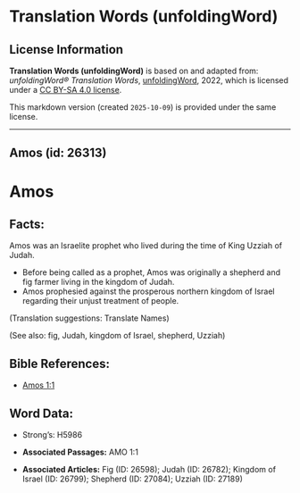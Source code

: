 # Translation Words (unfoldingWord)

## License Information

**Translation Words (unfoldingWord)** is based on and adapted from: _unfoldingWord® Translation Words_, [unfoldingWord](https://unfoldingword.org/utw), 2022, which is licensed under a [CC BY-SA 4.0 license](https://creativecommons.org/licenses/by-sa/4.0/legalcode.en).

This markdown version (created `2025-10-09`) is provided under the same license.



--------------------------------

## Amos (id: 26313)

Amos
====

Facts:
------

Amos was an Israelite prophet who lived during the time of King Uzziah of Judah.

* Before being called as a prophet, Amos was originally a shepherd and fig farmer living in the kingdom of Judah.
* Amos prophesied against the prosperous northern kingdom of Israel regarding their unjust treatment of people.

(Translation suggestions: Translate Names)

(See also: fig, Judah, kingdom of Israel, shepherd, Uzziah)

Bible References:
-----------------

* [Amos 1:1](https://ref.ly/Amos1:1)

Word Data:
----------

* Strong’s: H5986

* **Associated Passages:** AMO 1:1
* **Associated Articles:** Fig (ID: 26598); Judah (ID: 26782); Kingdom of Israel (ID: 26799); Shepherd (ID: 27084); Uzziah (ID: 27189)

